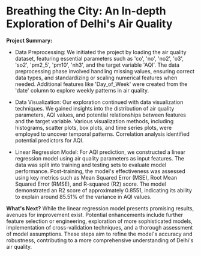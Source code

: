 # **Breathing the City: An In-depth Exploration of Delhi's Air Quality**
**Project Summary:**
- Data Preprocessing: We initiated the project by loading the air quality dataset, featuring essential parameters such as 'co', 'no', 'no2', 'o3', 'so2', 'pm2_5', 'pm10', 'nh3', and the target variable 'AQI'. The data preprocessing phase involved handling missing values, ensuring correct data types, and standardizing or scaling numerical features when needed. Additional features like 'Day_of_Week' were created from the 'date' column to explore weekly patterns in air quality.

- Data Visualization: Our exploration continued with data visualization techniques. We gained insights into the distribution of air quality parameters, AQI values, and potential relationships between features and the target variable. Various visualization methods, including histograms, scatter plots, box plots, and time series plots, were employed to uncover temporal patterns. Correlation analysis identified potential predictors for AQI.

- Linear Regression Model: For AQI prediction, we constructed a linear regression model using air quality parameters as input features. The data was split into training and testing sets to evaluate model performance. Post-training, the model's effectiveness was assessed using key metrics such as Mean Squared Error (MSE), Root Mean Squared Error (RMSE), and R-squared (R2) score. The model demonstrated an R2 score of approximately 0.8551, indicating its ability to explain around 85.51% of the variance in AQI values.

**What's Next?**
While the linear regression model presents promising results, avenues for improvement exist. Potential enhancements include further feature selection or engineering, exploration of more sophisticated models, implementation of cross-validation techniques, and a thorough assessment of model assumptions. These steps aim to refine the model's accuracy and robustness, contributing to a more comprehensive understanding of Delhi's air quality.
